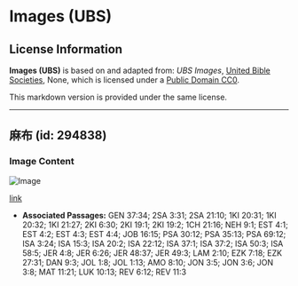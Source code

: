 # Images (UBS)

## License Information

**Images (UBS)** is based on and adapted from: _UBS Images_, [United Bible Societies](https://unitedbiblesocieties.org/), None, which is licensed under a [Public Domain CC0](https://creativecommons.org/public-domain/cc0/).

This markdown version is provided under the same license.



--------------------------------

## 麻布 (id: 294838)

### Image Content

![Image](https://cdn.aquifer.bible/aquifer-content/resources/Media/WEB-0778_sackcloth.jpg)

[link](https://cdn.aquifer.bible/aquifer-content/resources/Media/WEB-0778_sackcloth.jpg)

* **Associated Passages:** GEN 37:34; 2SA 3:31; 2SA 21:10; 1KI 20:31; 1KI 20:32; 1KI 21:27; 2KI 6:30; 2KI 19:1; 2KI 19:2; 1CH 21:16; NEH 9:1; EST 4:1; EST 4:2; EST 4:3; EST 4:4; JOB 16:15; PSA 30:12; PSA 35:13; PSA 69:12; ISA 3:24; ISA 15:3; ISA 20:2; ISA 22:12; ISA 37:1; ISA 37:2; ISA 50:3; ISA 58:5; JER 4:8; JER 6:26; JER 48:37; JER 49:3; LAM 2:10; EZK 7:18; EZK 27:31; DAN 9:3; JOL 1:8; JOL 1:13; AMO 8:10; JON 3:5; JON 3:6; JON 3:8; MAT 11:21; LUK 10:13; REV 6:12; REV 11:3

